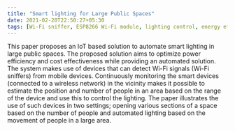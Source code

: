 ```yaml
---
title: "Smart lighting for Large Public Spaces"
date: 2021-02-20T22:50:27+05:30
tags: [Wi-Fi sniffer, ESP8266 Wi-Fi module, lighting control, energy efficient, IoT]
---
```

This paper proposes an IoT based solution to automate smart lighting in large public spaces. The proposed solution aims to optimize power efficiency and cost effectiveness while providing an automated solution. The system makes use of devices that can detect Wi-Fi signals (Wi-Fi sniffers) from mobile devices. Continuously monitoring the smart devices (connected to a wireless network) in the vicinity makes it possible to estimate the position and number of people in an area based on the range of the device and use this to control the lighting. The paper illustrates the use of such devices in two settings; opening various sections of a space based on the number of people and automated lighting based on the movement of people in a large area.
